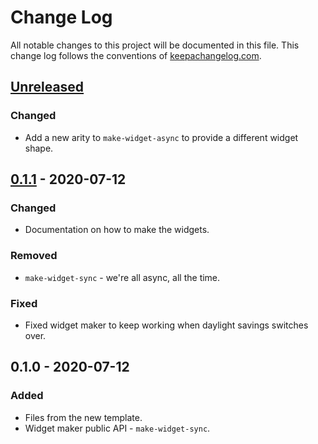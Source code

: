 # Change Log
All notable changes to this project will be documented in this file. This change log follows the conventions of [keepachangelog.com](http://keepachangelog.com/).

## [Unreleased]
### Changed
- Add a new arity to `make-widget-async` to provide a different widget shape.

## [0.1.1] - 2020-07-12
### Changed
- Documentation on how to make the widgets.

### Removed
- `make-widget-sync` - we're all async, all the time.

### Fixed
- Fixed widget maker to keep working when daylight savings switches over.

## 0.1.0 - 2020-07-12
### Added
- Files from the new template.
- Widget maker public API - `make-widget-sync`.

[Unreleased]: https://github.com/your-name/hospital_patient/compare/0.1.1...HEAD
[0.1.1]: https://github.com/your-name/hospital_patient/compare/0.1.0...0.1.1
